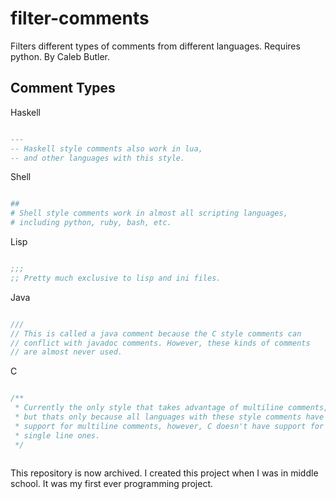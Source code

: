 filter-comments
===============
Filters different types of comments from different languages.
Requires python. By Caleb Butler.

Comment Types
-------------

Haskell

```haskell

---
-- Haskell style comments also work in lua,
-- and other languages with this style.

```

Shell

```sh

##
# Shell style comments work in almost all scripting languages,
# including python, ruby, bash, etc.

```

Lisp

```lisp

;;;
;; Pretty much exclusive to lisp and ini files.

```

Java

```c

///
// This is called a java comment because the C style comments can
// conflict with javadoc comments. However, these kinds of comments
// are almost never used.

```

C

```c

/**
 * Currently the only style that takes advantage of multiline comments,
 * but thats only because all languages with these style comments have
 * support for multiline comments, however, C doesn't have support for
 * single line ones.
 */
 
```

This repository is now archived. I created this project when I was in middle school. It was my first ever programming project.
